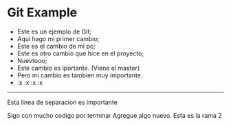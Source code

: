 # Git Example

- Este es un ejemplo de Git;
- Aqui hago mi primer cambio;
- Este es el cambio de mi pc;
- Este es otro cambio que hice en el proyecto;
- Nuevtooo;
- Este cambio es iportante. (Viene el master)
- Pero mi cambio es tambien muy importante.
- :x :x :x :x

----
Esta linea de separacion es importante

Sigo con mucho codigo por terminar
Agregue algo nuevo.
Esta es la rama 2
